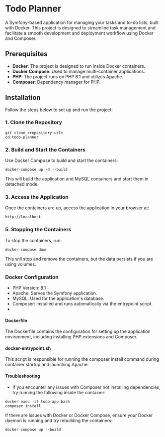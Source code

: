 # Todo Planner

A Symfony-based application for managing your tasks and to-do lists, built with Docker. This project is designed to streamline task management and facilitate a smooth development and deployment workflow using Docker and Composer.

## Prerequisites

- **Docker**: The project is designed to run inside Docker containers.
- **Docker Compose**: Used to manage multi-container applications.
- **PHP**: The project runs on PHP 8.1 and utilizes Apache.
- **Composer**: Dependency manager for PHP.

## Installation

Follow the steps below to set up and run the project:

### 1. Clone the Repository

```
git clone <repository-url>
cd todo-planner
```

### 2. Build and Start the Containers
Use Docker Compose to build and start the containers:
```
docker-compose up -d --build
```
This will build the application and MySQL containers and start them in detached mode.

### 3. Access the Application
Once the containers are up, access the application in your browser at:

```
http://localhost
```

### 5. Stopping the Containers
To stop the containers, run:

```
docker-compose down
```
This will stop and remove the containers, but the data persists if you are using volumes.

### Docker Configuration
- PHP Version: 8.1
- Apache: Serves the Symfony application.
- MySQL: Used for the application's database.
- Composer: Installed and runs automatically via the entrypoint script.
- 
#### Dockerfile
The Dockerfile contains the configuration for setting up the application environment, including installing PHP extensions and Composer.

#### docker-entrypoint.sh
This script is responsible for running the composer install command during container startup and launching Apache.

#### Troubleshooting
- If you encounter any issues with Composer not installing dependencies, try running the following inside the container:

```
docker exec -it todo-app bash
composer install
```

If there are issues with Docker or Docker Compose, ensure your Docker daemon is running and try rebuilding the containers:

```
docker-compose up --build
```
